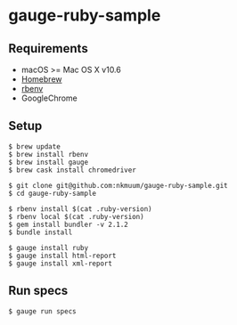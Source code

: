 # gauge-ruby-sample

## Requirements
- macOS >= Mac OS X v10.6
- [Homebrew](https://brew.sh/index_ja)
- [rbenv](https://github.com/rbenv/rbenv)
- GoogleChrome

## Setup

```
$ brew update
$ brew install rbenv
$ brew install gauge
$ brew cask install chromedriver

$ git clone git@github.com:nkmuum/gauge-ruby-sample.git
$ cd gauge-ruby-sample

$ rbenv install $(cat .ruby-version)
$ rbenv local $(cat .ruby-version)
$ gem install bundler -v 2.1.2
$ bundle install

$ gauge install ruby
$ gauge install html-report
$ gauge install xml-report
```

## Run specs

```
$ gauge run specs
```